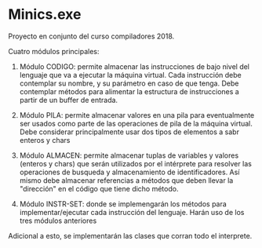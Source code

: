 # Minics.exe
Proyecto en conjunto del curso compiladores 2018.

Cuatro módulos principales:

1) Módulo CODIGO: permite almacenar las instrucciones de bajo nivel del lenguaje que va a ejecutar la máquina virtual. 
Cada instrucción debe contemplar su nombre, y su parámetro en caso de que tenga. Debe contemplar métodos para alimentar
la estructura de instrucciones a partir de un buffer de entrada.

2) Módulo PILA: permite almacenar valores en una pila para eventualmente ser usados como parte de las operaciones de pila 
de la máquina virtual. Debe considerar principalmente usar dos tipos de elementos a sabr enteros y chars

3) Módulo ALMACEN: permite almacenar tuplas de variables y valores (enteros y chars) que serán utilizados por el intérprete para
resolver las operaciones de busqueda y almacenamiento de identificadores. Así mismo debe almacenar referencias a métodos que 
deben llevar la "dirección" en el código que tiene dicho método.

4) Módulo INSTR-SET: donde se implemengarán los métodos para implementar/ejecutar cada instrucción del lenguaje. Harán uso de los 
tres módulos anteriores

Adicional a esto, se implementarán las clases que corran todo el interprete.
